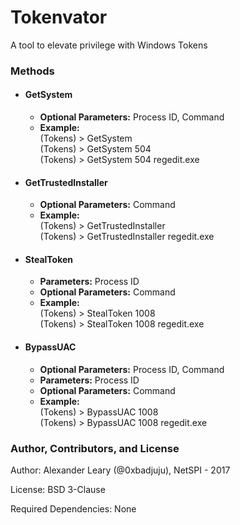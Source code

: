 # Tokenvator
A tool to elevate privilege with Windows Tokens

### Methods

* #### GetSystem
  * **Optional Parameters:** Process ID, Command
  * **Example:** <br/>
  (Tokens) > GetSystem <br/>
  (Tokens) > GetSystem 504 <br/>
  (Tokens) > GetSystem 504 regedit.exe <br/>
  
* #### GetTrustedInstaller
  * **Optional Parameters:** Command
  * **Example:** <br/>
  (Tokens) > GetTrustedInstaller <br/>
  (Tokens) > GetTrustedInstaller regedit.exe <br/>
  
* #### StealToken
  * **Parameters:** Process ID
  * **Optional Parameters:** Command
  * **Example:** <br/>
  (Tokens) > StealToken 1008 <br/>
  (Tokens) > StealToken 1008 regedit.exe <br/>
  
* #### BypassUAC
  * **Optional Parameters:** Process ID, Command
  * **Parameters:** Process ID
  * **Optional Parameters:** Command
  * **Example:** <br/>
  (Tokens) > BypassUAC 1008 <br/>
  (Tokens) > BypassUAC 1008 regedit.exe <br/>

### Author, Contributors, and License

Author: Alexander Leary (@0xbadjuju), NetSPI - 2017

License: BSD 3-Clause

Required Dependencies: None
